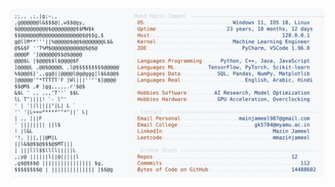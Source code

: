 <picture>
  <source srcset="https://raw.githubusercontent.com/mmazinjameel/mmazinjameel/main/dark_mode.svg?v=1758082378" media="(prefers-color-scheme: dark)">
  <img src="https://raw.githubusercontent.com/mmazinjameel/mmazinjameel/main/light_mode.svg?v=1758082378">
</picture>
